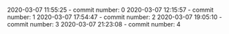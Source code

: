 2020-03-07 11:55:25 - commit number: 0
2020-03-07 12:15:57 - commit number: 1
2020-03-07 17:54:47 - commit number: 2
2020-03-07 19:05:10 - commit number: 3
2020-03-07 21:23:08 - commit number: 4
